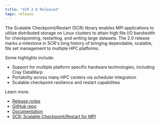 ```yaml
---
title: "SCR 2.0 Released"
tags: release
---
```


The Scalable Checkpoint/Restart (SCR) library enables MPI applications to utilize distributed storage on Linux clusters to attain high file I/O bandwidth for checkpointing, restarting, and writing large datasets. The 2.0 release marks a milestone in SCR's long history of bringing dependable, scalable, file set management to multiple HPC platforms.

Some highlights include:
- Support for multiple platform specific hardware technologies, including Cray DataWarp
- Portability across many HPC centers via scheduler integration
- Scalable checkpoint resilience and restart capabilities

Learn more:
- [Release notes](https://github.com/LLNL/scr/releases/tag/v2.0.0)
- [GitHub repo](https://github.com/LLNL/scr)
- [Documentation](https://scr.readthedocs.io/en/latest/)
- [SCR: Scalable Checkpoint/Restart for MPI](https://computing.llnl.gov/projects/scalable-checkpoint-restart-for-mpi)
